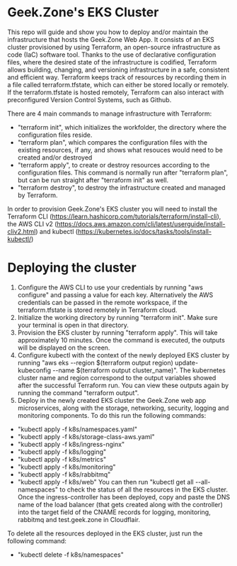 # Geek.Zone's EKS Cluster

This repo will guide and show you how to deploy and/or maintain the infrastructure that hosts the Geek.Zone Web App. It consists of an EKS cluster provisioned by using Terraform, an open-source infrastructure as code (IaC) software tool. Thanks to the use of declarative configuration files, where the desired state of the infrastructure is codified, Terraform allows building, changing, and versioning infrastructure in a safe, consistent and efficient way.
Terraform keeps track of resources by recording them in a file called terraform.tfstate, which can either be stored locally or remotely. If the terraform.tfstate is hosted remotely, Terraform can also interact with preconfigured Version Control Systems, such as Github. 

There are 4 main commands to manage infrastructure with Terraform:
- "terraform init", which initializes the workfolder, the directory where the configuration files reside.
- "terraform plan", which compares the configuration files with the existing resources, if any, and shows what resouces would need to be created and/or destroyed
- "terraform apply", to create or destroy resources according to the configuration files. This command is normally run after "terraform plan", but can be run straight after "terraform init" as well.
- "terraform destroy", to destroy the infrastructure created and managed by Terraform. 

In order to provision Geek.Zone's EKS cluster you will need to install the Terraform CLI (https://learn.hashicorp.com/tutorials/terraform/install-cli), the  AWS CLI v2 (https://docs.aws.amazon.com/cli/latest/userguide/install-cliv2.html) and kubectl (https://kubernetes.io/docs/tasks/tools/install-kubectl/)

# Deploying the cluster

1. Configure the AWS CLI to use your credentials by running "aws configure" and passing a value for each key. Alternatively the AWS credentials can be passed in the remote workspace, if the terraform.tfstate is stored remotely in Terraform cloud.
2. Initialize the working directory by running "terraform init". Make sure your terminal is open in that directory.
3. Provision the EKS cluster by running "terraform apply". This will take approximately 10 minutes. Once the command is executed, the outputs will be displayed on the screen.
4. Configure kubectl with the context of the newly deployed EKS cluster by running "aws eks --region $(terraform output region) update-kubeconfig --name $(terraform output cluster_name)". The kubernetes cluster name and region correspond to the output variables showed after the successful Terraform run. You can view these outputs again by running the command "terraform output".
5. Deploy in the newly created EKS cluster the Geek.Zone web app microservices, along with the storage, networking, security, logging and monitoring components. To do this run the following commands:
- "kubectl apply -f k8s/namespaces.yaml"
- "kubectl apply -f k8s/storage-class-aws.yaml"
- "kubectl apply -f k8s/ingress-nginx"
- "kubectl apply -f k8s/logging"
- "kubectl apply -f k8s/metrics"
- "kubectl apply -f k8s/monitoring"
- "kubectl apply -f k8s/rabbitmq"
- "kubectl apply -f k8s/web"
You can then run "kubectl get all --all-namespaces" to check the status of all the resources in the EKS cluster. Once the ingress-controller has been deployed, copy and paste the DNS name of the load balancer (that gets created along with the controller) into the target field of the CNAME records for logging, monitoring, rabbitmq and test.geek.zone in Cloudflair.

To delete all the resources deployed in the EKS cluster, just run the following command:
- "kubectl delete -f k8s/namespaces"